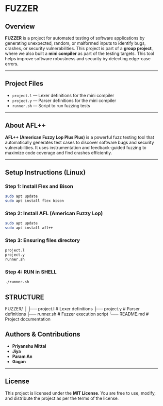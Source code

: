 # FUZZER

## Overview
**FUZZER** is a project for automated testing of software applications by generating unexpected, random, or malformed inputs to identify bugs, crashes, or security vulnerabilities. This project is part of a **group project**, where we also built a **mini compiler** as part of the testing targets. This tool helps improve software robustness and security by detecting edge-case errors.

---

## Project Files
- `project.l` — Lexer definitions for the mini compiler
- `project.y` — Parser definitions for the mini compiler
- `runner.sh` — Script to run fuzzing tests

---

## About AFL++
**AFL++ (American Fuzzy Lop Plus Plus)** is a powerful fuzz testing tool that automatically generates test cases to discover software bugs and security vulnerabilities. It uses instrumentation and feedback-guided fuzzing to maximize code coverage and find crashes efficiently.  

---

## Setup Instructions (Linux)

### Step 1: Install Flex and Bison
```bash
sudo apt update
sudo apt install flex bison
```
### Step 2: Install AFL (American Fuzzy Lop)
```bash
sudo apt update
sudo apt install afl++
```
### Step 3: Ensuring files directory  
```bash
project.l
project.y
runner.sh
```
### Step 4: RUN in SHELL  
```bash
./runner.sh
```

## STRUCTURE
FUZZER/
│
├── project.l          # Lexer definitions
├── project.y          # Parser definitions
├── runner.sh          # Fuzzer execution script
└── README.md          # Project documentation

## Authors & Contributions

- **Priyanshu Mittal** 
- **Jiya**  
- **Param An**
- **Gagan**

---

## License
This project is licensed under the **MIT License**. You are free to use, modify, and distribute the project as per the terms of the license.
